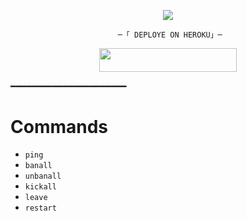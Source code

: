 <p align="center"><a href="https://t.me/thecchub"><img src="[https://te.legra.ph/file/8e779ca298fb47f368f2b.jpg](https://graph.org/file/656ee8d83cc96a47cd7d9.jpg)"></a></p>      
  
           
                            ─「 𝙳𝙴𝙿𝙻𝙾𝚈𝙴 𝙾𝙽 𝙷𝙴𝚁𝙾𝙺𝚄」─      
  </h3>      
     <p align="center"><a href="https://dashboard.heroku.com/new?template=https://github.com/Venom-X-Bots/BANALL"> <img src="https://img.shields.io/badge/Deploy%20On%20Heroku-azure?style=for-the-badge&logo=heroku" width="220" height="38.45"/></a></p>      
  
  ━━━━━━━━━━━━━━━━━━━━━━     
  
  # Commands  
  - `ping`  
  - `banall`  
  - `unbanall` 
  - `kickall`  
  - `leave`   
  - `restart`

